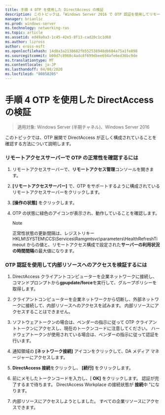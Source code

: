 ```yaml
---
title: 手順 4 OTP を使用した DirectAccess の検証
description: このトピックは、「Windows Server 2016 で OTP 認証を使用してリモートアクセスを展開する」の一部です。
manager: brianlic
ms.prod: windows-server
ms.technology: networking-ras
ms.topic: article
ms.assetid: ed49a0a3-1c45-42e5-8f13-cad20c1c1d68
ms.author: lizross
author: eross-msft
ms.openlocfilehash: 14d8a3a2138682fb552538948db604a75a1fe898
ms.sourcegitcommit: b00d7c8968c4adc8f699dbee694afe6ed36bc9de
ms.translationtype: MT
ms.contentlocale: ja-JP
ms.lasthandoff: 04/08/2020
ms.locfileid: "80858205"
---
```

# <a name="step-4-verify-directaccess-with-otp"></a>手順 4 OTP を使用した DirectAccess の検証

>適用対象: Windows Server (半期チャネル)、Windows Server 2016

このトピックでは、OTP 展開で DirectAccess が正しく構成されていることを確認する方法について説明します。
  
### <a name="to-verify-otp-health-on-the-remote-access-server"></a>リモートアクセスサーバーで OTP の正常性を確認するには

1. リモートアクセスサーバーで、**リモートアクセス管理**コンソールを開きます。  

2. **[リモートアクセスサーバー]** で、OTP をサポートするように構成されているリモートアクセスサーバーをクリックします。  

3. **[操作の状態]** をクリックします。  

4. OTP の状態に緑色のアイコンが表示され、動作していることを確認します。  
  
    > [!NOTE]  
    > 正常性状態の更新間隔は、レジストリキー HKLM\SYSTEM\CCS\Services\Ramgmtsvc\parameters\HealthRefreshTimeout からの値と、リモートアクセス構成で設定された**サーバーの利用状況の時間間隔**の最大値になります。  
  
### <a name="to-verify-access-to-internal-resources-using-otp-authentication"></a>OTP 認証を使用して内部リソースへのアクセスを検証するには  
  
1.  DirectAccess クライアントコンピューターを企業ネットワークに接続し、コマンドプロンプトから**gpupdate/force**を実行して、グループポリシーを取得します。  
  
2.  クライアントコンピューターを企業ネットワークから切断し、外部ネットワークに接続して、内部リソースへのアクセスを試みます。 内部リソースにアクセスすることはできません。  
  
3.  ソフトウェアトークンの場合は、ベンダーの指示に従って OTP クライアントトークンにアクセスし、現在のトークンコードに注意してください。 ハードウェアトークンが使用されている場合は、ベンダーの指示に従って認証を行います。  
  
4.  通知領域の **[ネットワーク接続]** アイコンをクリックして、DA メディア マネージャーにアクセスします。  
  
5.  **DirectAccess 接続**をクリックし、 **[続行]** をクリックします。  
  
6.  前にメモしたトークンコードを入力し、[ **OK]** をクリックします。 認証が完了するまで待ちます。 DirectAccess Workplace の接続状態が **接続**中 "になります。  
  
7.  内部リソースにアクセスしようとしました。 すべての企業リソースにアクセスできます。  
  



